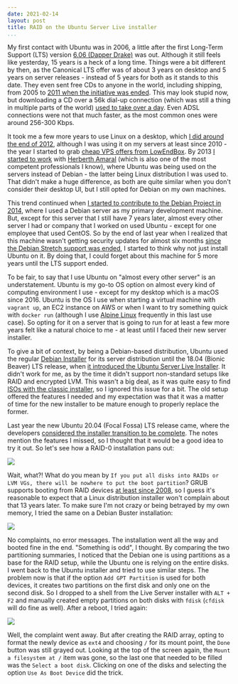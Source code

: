 ```yaml
---
date: 2021-02-14
layout: post
title: RAID on the Ubuntu Server Live installer
...
```


My first contact with Ubuntu was in 2006, a little after the first Long-Term Support (LTS) version [6.06 (Dapper Drake)][dapper] was out. Although it still feels like yesterday, 15 years is a heck of a long time. Things were a bit different by then, as the Canonical LTS offer was of about 3 years on desktop and 5 years on server releases - instead of 5 years for both as it stands to this date. They even sent free CDs to anyone in the world, including shipping, from 2005 to [2011 when the initiative was ended][free-cds-end]. This may look stupid now, but downloading a CD over a 56k dial-up connection (which was still a thing in multiple parts of the world) [used to take over a day][cd-over-dial-up]. Even ADSL connections were not that much faster, as the most common ones were around 256-300 Kbps.

It took me a few more years to use Linux on a desktop, which [I did around the end of 2012][linux-desktop], although I was using it on my servers at least since 2010 - the year I started to grab [cheap VPS offers from LowEndBox][leb]. By 2013 [I started to work][minassoft] with [Herberth Amaral][amaral] (which is also one of the most competent professionals I know), where Ubuntu was being used on the servers instead of Debian - the latter being Linux distribution I was used to. That didn't make a huge difference, as both are quite similar when you don't consider their desktop UI, but I still opted for Debian on my own machines.

This trend continued when [I started to contribute to the Debian Project in 2014][gsoc], where I used a Debian server as my primary development machine. But, except for this server that I still have 7 years later, almost every other server I had or company that I worked on used Ubuntu - except for one employee that used CentOS. So by the end of last year when I realized that this machine wasn't getting security updates for almost six months [since the Debian Stretch support was ended][debian-support], I started to think why not just install Ubuntu on it. By doing that, I could forget about this machine for 5 more years until the LTS support ended.

To be fair, to say that I use Ubuntu on "almost every other server" is an understatement. Ubuntu is my go-to OS option on almost every kind of computing environment I use - except for my desktop which is a macOS since 2016. Ubuntu is the OS I use when starting a virtual machine with `vagrant up`, an EC2 instance on AWS or when I want to try something quick with `docker run` (although I use [Alpine Linux][alpine] frequently in this last use case). So opting for it on a server that is going to run for at least a few more years felt like a natural choice to me - at least until I faced their new server installer.

To give a bit of context, by being a Debian-based distribution, Ubuntu used the regular [Debian Installer][d-i] for its server distribution until the 18.04 (Bionic Beaver) LTS release, when [it introduced the Ubuntu Server Live Installer][live-server-intro]. It didn't work for me, as by the time it didn't support non-standard setups like RAID and encrypted LVM. This wasn't a big deal, as it was quite easy to find [ISOs with the classic installer][bionic-classic], so I ignored this issue for a bit. The old setup offered the features I needed and my expectation was that it was a matter of time for the new installer to be mature enough to properly replace the former.

Last year the new Ubuntu 20.04 (Focal Fossa) LTS release came, where the developers [considered the installer transition to be complete][live-server-finished]. The notes mention the features I missed, so I thought that it would be a good idea to try it out. So let's see how a RAID-0 installation pans out:

![][raid0-ubuntu]

Wait, what?! What do you mean by `If you put all disks into RAIDs or LVM VGs, there will be nowhere to put the boot partition`? GRUB supports booting from RAID devices [at least since 2008][grub-raid], so I guess it's reasonable to expect that a Linux distribution installer won't complain about that 13 years later. To make sure I'm not crazy or being betrayed by my own memory, I tried the same on a Debian Buster installation:

![][raid0-debian]

No complaints, no error messages. The installation went all the way and booted fine in the end. "Something is odd", I thought. By comparing the two partitioning summaries, I noticed that the Debian one is using partitions as a base for the RAID setup, while the Ubuntu one is relying on the entire disks. I went back to the Ubuntu installer and tried to use similar steps. The problem now is that if the option `Add GPT Partition` is used for both devices, it creates two partitions on the first disk and only one on the second disk. So I dropped to a shell from the Live Server installer with `ALT + F2` and manually created empty partitions on both disks with `fdisk` (`cfdisk` will do fine as well). After a reboot, I tried again:

![][raid0-ubuntu-part]

Well, the complaint went away. But after creating the RAID array, opting to format the newly device as `ext4` and choosing `/` for its mount point, the `Done` button was still grayed out. Looking at the top of the screen again, the `Mount a filesystem at /` item was gone, so the last one that needed to be filled was the `Select a boot disk`. Clicking on one of the disks and selecting the option `Use As Boot Device` did the trick.


[alpine]: https://alpinelinux.org/
[amaral]: https://github.com/herberthamaral
[bionic-classic]: https://askubuntu.com/a/1035097
[cd-over-dial-up]: https://www.wolframalpha.com/input/?i=700MB+at+56Kbps
[d-i]: https://wiki.debian.org/DebianInstaller/
[dapper]: https://en.wikipedia.org/wiki/Ubuntu_version_history#Ubuntu_6.06_LTS_(Dapper_Drake)
[debian-support]: https://en.wikipedia.org/wiki/Debian_version_history#Release_table
[free-cds-end]: https://ubuntu.com/blog/shipit-comes-to-an-end
[grub-raid]: https://lists.gnu.org/archive/html/grub-devel/2008-10/msg00040.html
[gsoc]: /2014/04/o-dia-em-que-perdi-cinco-mil-dolares
[leb]: https://lowendbox.com/
[linux-desktop]: /2013/02/trocando-o-iceweasel-pelo-firefox
[live-server-finished]: https://discourse.ubuntu.com/t/server-installer-plans-for-20-04-lts/13631
[live-server-intro]: https://ubuntu.com/blog/updatable-ubuntu-server-live-installer
[minassoft]: /2013/01/traduzindo-apps-do-django
[raid0-debian]: /images/2021/raid0-debian.png
[raid0-ubuntu-part]: /images/2021/raid0-ubuntu-part.png
[raid0-ubuntu]: /images/2021/raid0-ubuntu.png
